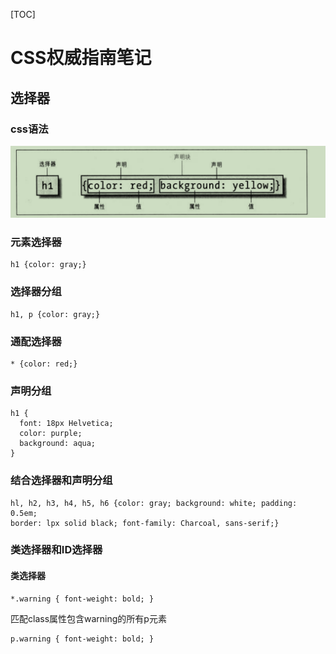[TOC]

# CSS权威指南笔记
## 选择器
### css语法
![css语法](./image/css语法.png)

### 元素选择器
```
h1 {color: gray;}
```
### 选择器分组
```
h1, p {color: gray;}
```
### 通配选择器
```
* {color: red;}
```

### 声明分组
```
h1 {
  font: 18px Helvetica;
  color: purple;
  background: aqua;
}
```

### 结合选择器和声明分组
```
hl, h2, h3, h4, h5, h6 {color: gray; background: white; padding: 0.5em;
border: lpx solid black; font-family: Charcoal, sans-serif;}
```

### 类选择器和ID选择器
#### 类选择器
```
*.warning { font-weight: bold; }
```
匹配class属性包含warning的所有p元素
```
p.warning { font-weight: bold; }
```
